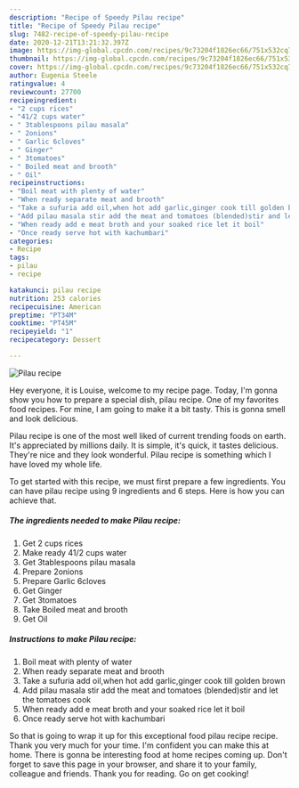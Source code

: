 ```yaml
---
description: "Recipe of Speedy Pilau recipe"
title: "Recipe of Speedy Pilau recipe"
slug: 7482-recipe-of-speedy-pilau-recipe
date: 2020-12-21T13:21:32.397Z
image: https://img-global.cpcdn.com/recipes/9c73204f1826ec66/751x532cq70/pilau-recipe-recipe-main-photo.jpg
thumbnail: https://img-global.cpcdn.com/recipes/9c73204f1826ec66/751x532cq70/pilau-recipe-recipe-main-photo.jpg
cover: https://img-global.cpcdn.com/recipes/9c73204f1826ec66/751x532cq70/pilau-recipe-recipe-main-photo.jpg
author: Eugenia Steele
ratingvalue: 4
reviewcount: 27700
recipeingredient:
- "2 cups rices"
- "41/2 cups water"
- " 3tablespoons pilau masala"
- " 2onions"
- " Garlic 6cloves"
- " Ginger"
- " 3tomatoes"
- " Boiled meat and brooth"
- " Oil"
recipeinstructions:
- "Boil meat with plenty of water"
- "When ready separate meat and brooth"
- "Take a sufuria add oil,when hot add garlic,ginger cook till golden brown"
- "Add pilau masala stir add the meat and tomatoes (blended)stir and let the tomatoes cook"
- "When ready add e meat broth and your soaked rice let it boil"
- "Once ready serve hot with kachumbari"
categories:
- Recipe
tags:
- pilau
- recipe

katakunci: pilau recipe 
nutrition: 253 calories
recipecuisine: American
preptime: "PT34M"
cooktime: "PT45M"
recipeyield: "1"
recipecategory: Dessert

---
```



![Pilau recipe](https://img-global.cpcdn.com/recipes/9c73204f1826ec66/751x532cq70/pilau-recipe-recipe-main-photo.jpg)

Hey everyone, it is Louise, welcome to my recipe page. Today, I'm gonna show you how to prepare a special dish, pilau recipe. One of my favorites food recipes. For mine, I am going to make it a bit tasty. This is gonna smell and look delicious.



Pilau recipe is one of the most well liked of current trending foods on earth. It's appreciated by millions daily. It is simple, it's quick, it tastes delicious. They're nice and they look wonderful. Pilau recipe is something which I have loved my whole life.


To get started with this recipe, we must first prepare a few ingredients. You can have pilau recipe using 9 ingredients and 6 steps. Here is how you can achieve that.

<!--inarticleads1-->

##### The ingredients needed to make Pilau recipe:

1. Get 2 cups rices
1. Make ready 41/2 cups water
1. Get  3tablespoons pilau masala
1. Prepare  2onions
1. Prepare  Garlic 6cloves
1. Get  Ginger
1. Get  3tomatoes
1. Take  Boiled meat and brooth
1. Get  Oil




<!--inarticleads2-->

##### Instructions to make Pilau recipe:

1. Boil meat with plenty of water
1. When ready separate meat and brooth
1. Take a sufuria add oil,when hot add garlic,ginger cook till golden brown
1. Add pilau masala stir add the meat and tomatoes (blended)stir and let the tomatoes cook
1. When ready add e meat broth and your soaked rice let it boil
1. Once ready serve hot with kachumbari




So that is going to wrap it up for this exceptional food pilau recipe recipe. Thank you very much for your time. I'm confident you can make this at home. There is gonna be interesting food at home recipes coming up. Don't forget to save this page in your browser, and share it to your family, colleague and friends. Thank you for reading. Go on get cooking!
